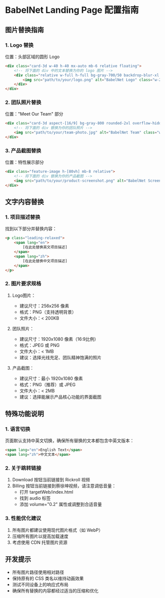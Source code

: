 # BabelNet Landing Page 配置指南

## 图片替换指南

### 1. Logo 替换
位置：头部区域的圆形 Logo
```html
<div class="card-3d w-40 h-40 mx-auto mb-6 relative floating">
    <!-- 将下面的 div 中的文本替换为你的 logo 图片 -->
    <div class="relative w-full h-full bg-gray-700/50 backdrop-blur-xl rounded-full flex items-center justify-center border border-white/20">
        <img src="path/to/your/logo.png" alt="BabelNet Logo" class="w-24 h-24 object-contain">
    </div>
</div>
```

### 2. 团队照片替换
位置："Meet Our Team" 部分
```html
<div class="card-3d aspect-[16/9] bg-gray-800 rounded-2xl overflow-hidden transform hover:scale-105 transition-all duration-700 shadow-2xl">
    <!-- 将下面的 div 替换为你的团队照片 -->
    <img src="path/to/your/team-photo.jpg" alt="BabelNet Team" class="w-full h-full object-cover">
</div>
```

### 3. 产品截图替换
位置：特性展示部分
```html
<div class="feature-image h-[80vh] mb-8 relative">
    <!-- 将下面的 div 替换为你的产品截图 -->
    <img src="path/to/your/product-screenshot.png" alt="BabelNet Screenshot" class="w-full h-full object-cover">
</div>
```

## 文字内容替换

### 1. 项目描述替换
找到以下部分并替换内容：
```html
<p class="leading-relaxed">
    <span lang="en">
        [在此处替换英文项目描述]
    </span>
    <span lang="zh">
        [在此处替换中文项目描述]
    </span>
</p>
```

### 2. 图片要求规格

1. Logo图片：
   - 建议尺寸：256x256 像素
   - 格式：PNG（支持透明背景）
   - 文件大小：< 200KB

2. 团队照片：
   - 建议尺寸：1920x1080 像素（16:9比例）
   - 格式：JPEG 或 PNG
   - 文件大小：< 1MB
   - 建议：选择光线充足、团队精神饱满的照片

3. 产品截图：
   - 建议尺寸：最小 1920x1080 像素
   - 格式：PNG（推荐）或 JPEG
   - 文件大小：< 2MB
   - 建议：选择能展示产品核心功能的界面截图

## 特殊功能说明

### 1. 语言切换
页面默认支持中英文切换，确保所有替换的文本都包含中英文版本：
```html
<span lang="en">English Text</span>
<span lang="zh">中文文本</span>
```

### 2. 关于跳转链接
1. Download 按钮当前链接到 Rickroll 视频
2. Billing 按钮当前链接到蔡徐坤视频，请注意调低音量：
   - 打开 targetWeb/index.html
   - 找到 audio 标签
   - 添加 volume="0.2" 属性或调整到合适音量

### 3. 性能优化建议
1. 所有图片都建议使用现代图片格式（如 WebP）
2. 压缩所有图片以提高加载速度
3. 考虑使用 CDN 托管图片资源

## 开发提示
- 所有图片路径使用相对路径
- 保持原有的 CSS 类名以维持动画效果
- 测试不同设备上的响应式布局
- 确保所有替换的内容都经过适当的压缩和优化
